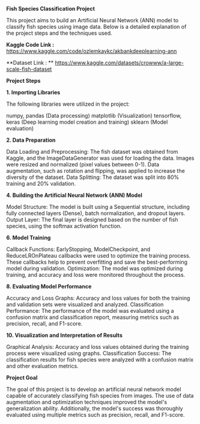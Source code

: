 **Fish Species Classification Project**

This project aims to build an Artificial Neural Network (ANN) model to classify fish species using image data. Below is a detailed explanation of the project steps and the techniques used.

**Kaggle Code Link :** https://www.kaggle.com/code/ozlemkaykc/akbankdeeplearning-ann

**Dataset Link : ** https://www.kaggle.com/datasets/crowww/a-large-scale-fish-dataset

**Project Steps**

**1. Importing Libraries**

The following libraries were utilized in the project:

numpy, pandas (Data processing)
matplotlib (Visualization)
tensorflow, keras (Deep learning model creation and training)
sklearn (Model evaluation)

**2. Data Preparation**

Data Loading and Preprocessing: The fish dataset was obtained from Kaggle, and the ImageDataGenerator was used for loading the data. Images were resized and normalized (pixel values between 0-1). Data augmentation, such as rotation and flipping, was applied to increase the diversity of the dataset.
Data Splitting: The dataset was split into 80% training and 20% validation.


**4. Building the Artificial Neural Network (ANN) Model**

Model Structure: The model is built using a Sequential structure, including fully connected layers (Dense), batch normalization, and dropout layers.
Output Layer: The final layer is designed based on the number of fish species, using the softmax activation function.

**6. Model Training**

Callback Functions: EarlyStopping, ModelCheckpoint, and ReduceLROnPlateau callbacks were used to optimize the training process. These callbacks help to prevent overfitting and save the best-performing model during validation.
Optimization: The model was optimized during training, and accuracy and loss were monitored throughout the process.

**8. Evaluating Model Performance**

Accuracy and Loss Graphs: Accuracy and loss values for both the training and validation sets were visualized and analyzed.
Classification Performance: The performance of the model was evaluated using a confusion matrix and classification report, measuring metrics such as precision, recall, and F1-score.

**10. Visualization and Interpretation of Results**

Graphical Analysis: Accuracy and loss values obtained during the training process were visualized using graphs.
Classification Success: The classification results for fish species were analyzed with a confusion matrix and other evaluation metrics.

**Project Goal**

The goal of this project is to develop an artificial neural network model capable of accurately classifying fish species from images. The use of data augmentation and optimization techniques improved the model's generalization ability. Additionally, the model's success was thoroughly evaluated using multiple metrics such as precision, recall, and F1-score.


